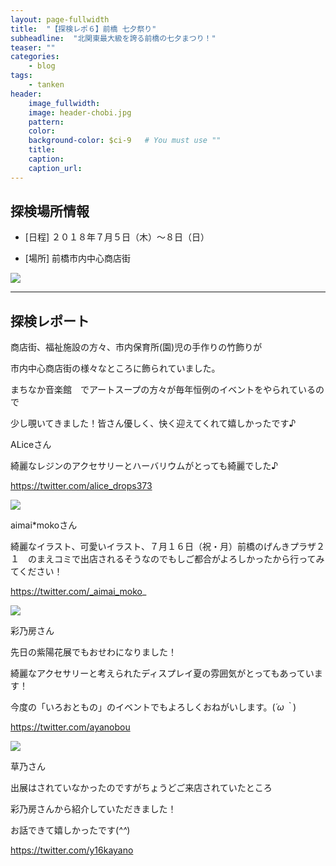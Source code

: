 ```yaml
---
layout: page-fullwidth
title:  "【探検レポ６】前橋 七夕祭り"
subheadline:  "北関東最大級を誇る前橋の七夕まつり！"
teaser: ""
categories:
    - blog
tags:
    - tanken
header:
    image_fullwidth:
    image: header-chobi.jpg
    pattern:
    color:
    background-color: $ci-9   # You must use ""
    title:
    caption: 
    caption_url: 
---
```


## 探検場所情報

* [日程] ２０１８年７月５日（木）～８日（日）

* [場所] 前橋市内中心商店街

![](https://lh3.googleusercontent.com/pw/ACtC-3dInjoJMHpmPAFnLUxkegizwfH8pzLokq8YDiWsF40gbs2ZrlemEoH1LWbJIzJ05Tl9EOhf7rupZf9gcPSoB4JEzIYfHKvQoLmX-rD6TrODcE8YB35JlvGCMx3FOkXFDZhVU_F0inCASqWJOfli0tVN=w520-h367-no?authuser=2)

---

## 探検レポート

商店街、福祉施設の方々、市内保育所(園)児の手作りの竹飾りが

市内中心商店街の様々なところに飾られていました。


まちなか音楽館　でアートスープの方々が毎年恒例のイベントをやられているので

少し覗いてきました！皆さん優しく、快く迎えてくれて嬉しかったです♪

ALiceさん

綺麗なレジンのアクセサリーとハーバリウムがとっても綺麗でした♪

https://twitter.com/alice_drops373

![](https://lh3.googleusercontent.com/pw/ACtC-3dSscLpgvzaHCKHcCotiOj5-AuL0u1EQ7qxiLsVSmxqKQA05qo85Z7-043qI8xNzIUarqfHuvKCiRUzsJXvEny4L25NSPQhHNp3Q3XCEuOuhbP4fVse712agNI68p4KvmsC_-MCAV41tqFK3W-hIw4d=w526-h454-no?authuser=2)

aimai*mokoさん

綺麗なイラスト、可愛いイラスト、７月１６日（祝・月）前橋のげんきプラザ２１　のまえコミで出店されるそうなのでもしご都合がよろしかったから行ってみてください！

https://twitter.com/_aimai_moko_

![](https://lh3.googleusercontent.com/pw/ACtC-3eWNSzTvBCrQs7bnBC68ckkQBwEC-fndHnyQzoNimQX_aLXYfsZJvFpkFVQWcpBx9WfZrdh6b7jP4fMKG-auxu9s4ErcDbnev7-ORI7z_M8N6iQxuieeZb3z54yqddqDpu-7mR9W8zx4uIawZYGikMb=w524-h378-no?authuser=2)

彩乃房さん

先日の紫陽花展でもおせわになりました！

綺麗なアクセサリーと考えられたディスプレイ夏の雰囲気がとってもあっています！

今度の「いろおともの」のイベントでもよろしくおねがいします。(*´ω｀*)

https://twitter.com/ayanobou

![](https://lh3.googleusercontent.com/pw/ACtC-3fF13KtW2nbILMx_hvLQ9HIPYiXCPH7edmIBJK_pXwwatGmKmh4TUZrK7yPpcWfznV0ABqUngcoCMO6DhV_EDdtPvMA2J0R-j4KMnEeDrjBzjSqe-9LJMhHBo7USUZU5YEdReRPDKEdV2K1BFz5J9Oh=w520-h387-no?authuser=2)

草乃さん

出展はされていなかったのですがちょうどご来店されていたところ

彩乃房さんから紹介していただきました！

お話できて嬉しかったです(*^^*)

https://twitter.com/y16kayano